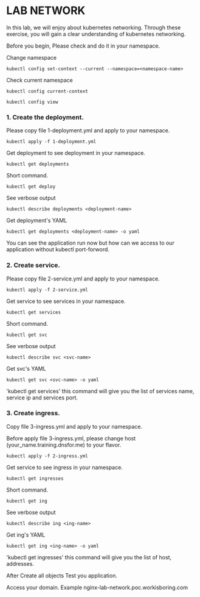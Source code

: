 # LAB NETWORK
In this lab, we will enjoy about kubernetes networking. Through these exercise, you will gain a clear understanding of kubernetes networking.

Before you begin, Please check and do it in your namespace.

Change namespace 

```
kubectl config set-context --current --namespace=<namespace-name>
```
Check current namespace
```
kubectl config current-context

kubectl config view
```

### 1. Create the deployment.
Please copy file 1-deployment.yml and apply to your namespace.
```
kubectl apply -f 1-deployment.yml
```
Get deployment to see deployment in your namespace.
```
kubectl get deployments
```
Short command.
```
kubectl get deploy
```
See verbose output
```
kubectl describe deployments <deployment-name>
```
Get deployment's YAML
```
kubectl get deployments <deployment-name> -o yaml
```
You can see the application run now but how can we access to our application without kubectl port-forword.

### 2. Create service.
Please copy file 2-service.yml and apply to your namespace.
```
kubectl apply -f 2-service.yml
```
Get service to see services in your namespace.
```
kubectl get services
```
Short command.
```
kubectl get svc
```
See verbose output
```
kubectl describe svc <svc-name>
```
Get svc's YAML
```
kubectl get svc <svc-name> -o yaml
```
'kubectl get services' this command will give you the list of services name, service ip and services port.

### 3. Create ingress.
Copy file 3-ingress.yml and apply to your namespace.


Before apply file 3-ingress.yml, please change host (your_name.training.dnsfor.me) to your flavor.
```
kubectl apply -f 2-ingress.yml
```
Get service to see ingress in your namespace.
```
kubectl get ingresses
```
Short command.
```
kubectl get ing
```
See verbose output
```
kubectl describe ing <ing-name>
```
Get ing's YAML
```
kubectl get ing <ing-name> -o yaml
```
'kubectl get ingresses' this command will give you the list of host, addresses.


After Create all objects Test you application.

Access your domain.
Example 
nginx-lab-network.poc.workisboring.com 


